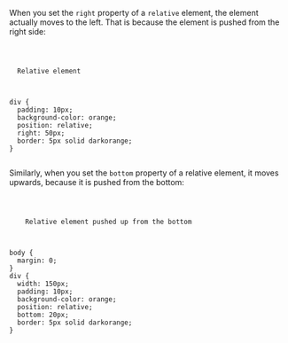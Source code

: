 When you set the `right` property
of a `relative` element, the element
actually moves to the left.
That is because the element
is pushed from the right side:

<codeblock language="css" type="lesson">
<code>
<panel language="html">
<div>
  Relative element
</div>
</panel>
<panel language="css">
div {
  padding: 10px;
  background-color: orange;
  position: relative;
  right: 50px;
  border: 5px solid darkorange;
}
</panel>
</code>
</codeblock>

Similarly, when you set the
`bottom` property of a relative
element, it moves upwards,
because it is pushed from the bottom:

<codeblock language="css" type="lesson">
<code>
<panel language="html">
<div>
    Relative element pushed up from the bottom
</div>
</panel>
<panel language="css">
body {
  margin: 0;
}
div {
  width: 150px;
  padding: 10px;
  background-color: orange;
  position: relative;
  bottom: 20px;
  border: 5px solid darkorange;
}
</panel>
</code>
</codeblock>